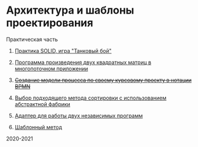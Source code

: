 # Архитектура и шаблоны проектирования

Практическая часть

1. [Практика SOLID, игра "Танковый бой"](./solid)

2. [Программа произведения двух квадратных матриц в многопоточном приложении](./matrix)

3. [~~Создание модели процесса по своему курсовому проекту в нотации BPMN~~](./bpmn)

4. [Выбор подходящего метода сортировки с использованием абстрактной фабрики](./abstractfactory)

5. [Адаптер для работы двух независимых программ](./adapter)

6. [Шаблонный метод](./template)

2020-2021